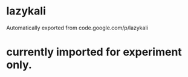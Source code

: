 # lazykali
Automatically exported from code.google.com/p/lazykali

# currently imported for experiment only.
